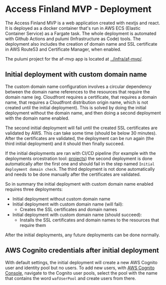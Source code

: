 # Access Finland MVP - Deployment

The Access Finland MVP is a web application created with nextjs and react. It is deployed as a docker container that's run in AWS ECS (Elastic Container Service) as a Fargate task. The whole deployment is automated with Github Actions and pulumi (Infrastructure as Code) tools. The deployment also includes the creation of domain name and SSL certificate in AWS Route53 and Certificate Manager, when enabled. 

The pulumi project for the af-mvp app is located at [../infra/af-mvp/](../infra/af-mvp/).

## Initial deployment with custom domain name

The custom domain name configuration involves a circular dependency between the domain name references to the resources that require the domain name (eg. Cloudfront requires a certificate, that requires a domain name, that requires a Cloudfront distribution origin name, which is not created until the initial deployment). This is solved by doing the initial deployment without the domain name, and then doing a second deployment with the domain name enabled.

The second initial deployment will fail until the created SSL certificates are validated by AWS. This can take some time (should be below 30 minutes). After the certificates are validated, the deployment can be run again (the third initial deployment) and it should then finally succeed.

If the initial deployments are ran with CI/CD pipeline (for example with the deployments orcestration tool: [projects](https://github.com/Virtual-Finland-Development/projects)) the second deployment is done automatically after the first one and should fail in the step named `Initial deployment domain check`. The third deployment is not done automatically and needs to be done manually after the certificates are validated.

So in summary the initial deployment with custom domain name enabled requires three deployments:
- Initial deployment without custom domain name
- Initial deployment with custom domain name (will fail):
  - Creates the SSL certificates and domain names
- Initial deployment with custom domain name (should succeed):
  - Installs the SSL certificates and domain names to the resources that require them

After the initial deployments, any future deployments can be done normally.

## AWS Cognito credentials after initial deployment

With default settings, the initial deployment will create a new AWS Cognito user and identity pool but no users. To add new users, with [AWS Cognito Console](https://eu-north-1.console.aws.amazon.com/cognito/v2/idp/user-pools), navigate to the Cognito user pools, select the pool with the name that contains the word `wafUserPool` and create users from there.